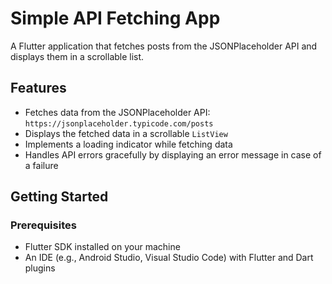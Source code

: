 # Simple API Fetching App

A Flutter application that fetches posts from the JSONPlaceholder API and displays them in a scrollable list.

## Features

- Fetches data from the JSONPlaceholder API: `https://jsonplaceholder.typicode.com/posts`
- Displays the fetched data in a scrollable `ListView`
- Implements a loading indicator while fetching data
- Handles API errors gracefully by displaying an error message in case of a failure

## Getting Started

### Prerequisites

- Flutter SDK installed on your machine
- An IDE (e.g., Android Studio, Visual Studio Code) with Flutter and Dart plugins


